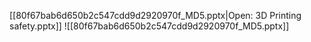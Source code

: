 [[80f67bab6d650b2c547cdd9d2920970f_MD5.pptx|Open: 3D Printing safety.pptx]]
![[80f67bab6d650b2c547cdd9d2920970f_MD5.pptx]]